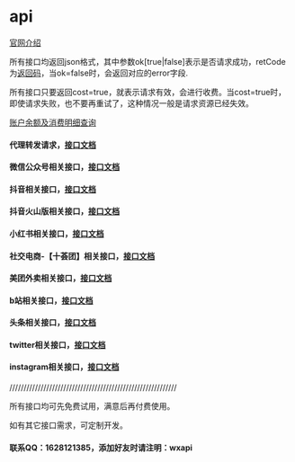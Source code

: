 # api

[官网介绍](http://www.whosecard.com?from=api-doc)

所有接口均返回json格式，其中参数ok[true|false]表示是否请求成功，retCode为[返回码](https://github.com/iwoods100/wxapi-doc/blob/master/retcode.md)，当ok=false时，会返回对应的error字段.

所有接口只要返回cost=true，就表示请求有效，会进行收费。当cost=true时，即使请求失败，也不要再重试了，这种情况一般是请求资源已经失效。

[账户余额及消费明细查询](https://github.com/iwoods100/wxapi-doc/blob/master/pay.md)

#### 代理转发请求，[接口文档](https://github.com/iwoods100/wxapi-doc/blob/master/proxy.md)

#### 微信公众号相关接口，[接口文档](https://github.com/iwoods100/wxapi-doc/blob/master/wx.md)

#### 抖音相关接口，[接口文档](https://github.com/iwoods100/wxapi-doc/blob/master/douyin.md)

#### 抖音火山版相关接口，[接口文档](https://github.com/iwoods100/wxapi-doc/blob/master/douyinhuoshan.md)

#### 小红书相关接口，[接口文档](https://github.com/iwoods100/wxapi-doc/blob/master/xiaohongshu.md)

<!-- #### 社交电商-【橙心优选】相关接口，[接口文档](https://github.com/iwoods100/wxapi-doc/blob/master/cxyx.md) -->

#### 社交电商-【十荟团】相关接口，[接口文档](https://github.com/iwoods100/wxapi-doc/blob/master/shihuigroup.md)

#### 美团外卖相关接口，[接口文档](https://github.com/iwoods100/wxapi-doc/blob/master/meituanwaimai.md)

<!-- #### 快手相关接口，[接口文档](https://github.com/iwoods100/wxapi-doc/blob/master/kuaishou.md) -->

#### b站相关接口，[接口文档](https://github.com/iwoods100/wxapi-doc/blob/master/bilibili.md)

<!-- #### 知乎相关接口，[接口文档](https://github.com/iwoods100/wxapi-doc/blob/master/zhihu.md) -->

#### 头条相关接口，[接口文档](https://github.com/iwoods100/wxapi-doc/blob/master/toutiao.md)

#### twitter相关接口，[接口文档](https://github.com/iwoods100/wxapi-doc/blob/master/twitter.md)

#### instagram相关接口，[接口文档](https://github.com/iwoods100/wxapi-doc/blob/master/instagram.md)

///////////////////////////////////////////////////////////

所有接口均可先免费试用，满意后再付费使用。

如有其它接口需求，可定制开发。

#### 联系QQ：1628121385，添加好友时请注明：wxapi
